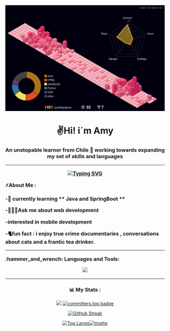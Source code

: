 
<div id="header" align="center">
 <picture>
  <source media="(prefers-color-scheme: light)" srcset="./profile-3d-contrib/profile-green.svg">
  <img src="./profile-3d-contrib/profile-custom-en.svg">
 </picture>

<h1 align="center">✌️Hi! i´m Amy</h1>
<h3 align="center">An unstopable learner from Chile 📌 working towards expanding my set of skills and languages 
<hr>
 
[![Typing SVG](https://readme-typing-svg.herokuapp.com?font=Pacifico&weight=300&duration=3000&color=CB03F7&random=false&width=435&lines=Work+hard+Work+hard+Work+hard+Work+hard+Work+hard+Work+hard+Work+hard+Work+hard+Work+hard+Work+hard+Work+hard+Work+hard+Work+hard+Work+hard;Dream+big+Dream+big+Dream+big+Dream+big+Dream+big+Dream+big+Dream+big+Dream+big+Dream+big+Dream+big+Dream+big+Dream+big+Dream+big+Dream+big)](https://git.io/typing-svg)   

<div align="left">
⚡About Me :

-🌱 currently learning ** Java and SpringBoot **
  
-👩🏻‍💻Ask me about web development

-interested in mobile development

-🐈fun fact : i enjoy true crime documentaries , conversations about cats and a frantic tea drinker. 
  

</div>

---

<div align="left">
:hammer_and_wrench: Languages and Tools:

  <p align="center">
  <a href="https://skillicons.dev">
    <img src="https://skillicons.dev/icons?i=git,idea,vscode,replit,docker,bootstrap,css,gradle,html,express,ts,java,js,kafka,materialui,maven,mongodb,mysql,nodejs,postgres,py,react,spring,vite" />
  </a>
  </p>
    



</div> 
  
---
  
  
### 📊 My Stats :
<div align="center">
  
  
</div>
<div align="center">

 [![](https://visitcount.itsvg.in/api?id=AmyLovelace&&icon=6&color=0)](https://visitcount.itsvg.in)  [![committers.top badge](https://user-badge.committers.top/chile/AmyLovelace.svg)](https://user-badge.committers.top/chile/AmyLovelace)


</div>

 <div align="center">

[![GitHub Streak](http://github-readme-streak-stats.herokuapp.com?user=AmyLovelace&mode=weekly&theme=radical&background=000000)](https://git.io/streak-stats)

 </div>

<div align="center">

 [![Top Langs](https://github-readme-stats.vercel.app/api/top-langs/?username=AmyLovelace&langs_count=9&theme=dracula&hide=Swift,c%2B%2B,CMake,Kotlin,C,Shell&layout=donut&hide_progress=false)](https://github.com/amisauria/github-readme-stats)[![trophy](https://github-profile-trophy.vercel.app/?username=AmyLovelace&theme=dracula&row=2&column=3&title=MultiLanguage,Commits,Repositories,Followers,Stars,Experience&no-frame=true)](https://github.com/AmyLovelace/github-profile-trophy)

 
</div>

  
  
  

